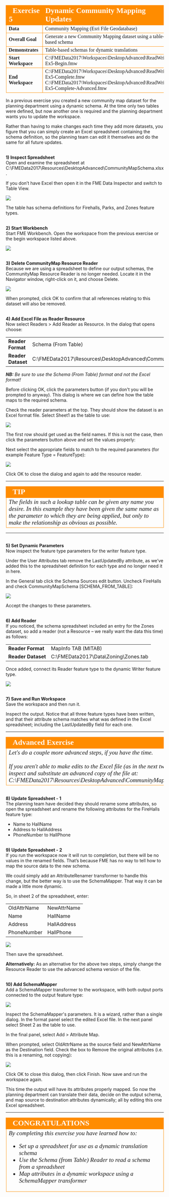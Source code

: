 <!--Exercise Section-->


<table style="border-spacing: 0px;border-collapse: collapse;font-family:serif">
<tr>
<td style="vertical-align:middle;background-color:darkorange;border: 2px solid darkorange">
<i class="fa fa-cogs fa-lg fa-pull-left fa-fw" style="color:white;padding-right: 12px;vertical-align:text-top"></i>
<span style="color:white;font-size:x-large;font-weight: bold">Exercise 5</span>
</td>
<td style="border: 2px solid darkorange;background-color:darkorange;color:white">
<span style="color:white;font-size:x-large;font-weight: bold">Dynamic Community Mapping Updates</span>
</td>
</tr>

<tr>
<td style="border: 1px solid darkorange; font-weight: bold">Data</td>
<td style="border: 1px solid darkorange">Community Mapping (Esri File Geodatabase)</td>
</tr>

<tr>
<td style="border: 1px solid darkorange; font-weight: bold">Overall Goal</td>
<td style="border: 1px solid darkorange">Generate a new Community Mapping dataset using a table-based schema</td>
</tr>

<tr>
<td style="border: 1px solid darkorange; font-weight: bold">Demonstrates</td>
<td style="border: 1px solid darkorange">Table-based schemas for dynamic translations</td>
</tr>

<tr>
<td style="border: 1px solid darkorange; font-weight: bold">Start Workspace</td>
<td style="border: 1px solid darkorange">C:\FMEData2017\Workspaces\DesktopAdvanced\ReadWrite-Ex5-Begin.fmw</td>
</tr>

<tr>
<td style="border: 1px solid darkorange; font-weight: bold">End Workspace</td>
<td style="border: 1px solid darkorange">C:\FMEData2017\Workspaces\DesktopAdvanced\ReadWrite-Ex5-Complete.fmw<br>C:\FMEData2017\Workspaces\DesktopAdvanced\ReadWrite-Ex5-Complete-Advanced.fmw</td>
</tr>

</table>


In a previous exercise you created a new community map dataset for the planning department using a dynamic schema. At the time only two tables were defined, but now another one is required and the planning department wants you to update the workspace.

Rather than having to make changes each time they add more datasets, you figure that you can simply create an Excel spreadsheet containing the schema definition, so the planning team can edit it themselves and do the same for all future updates.


<br>**1) Inspect Spreadsheet**
<br>Open and examine the spreadsheet at C:\FMEData2017\Resources\DesktopAdvanced\CommunityMapSchema.xlsx.

If you don’t have Excel then open it in the FME Data Inspector and switch to Table View.

![](./Images/4.219.Ex5.SchemaSpreadsheet.png)

The table has schema definitions for Firehalls, Parks, and Zones feature types.


<br>**2) Start Workbench**
<br>Start FME Workbench. Open the workspace from the previous exercise or the begin workspace listed above. 

![](./Images/4.220.Ex5.InitialWorkspace.png)


<br>**3) Delete CommunityMap Resource Reader**
<br>Because we are using a spreadsheet to define our output schemas, the CommunityMap Resource Reader is no longer needed. Locate it in the Navigator window, right-click on it, and choose Delete.

![](./Images/4.221.Ex5.DeleteReaderResource.png)

When prompted, click OK to confirm that all references relating to this dataset will also be removed.


<br>**4) Add Excel File as Reader Resource**
<br>Now select Readers > Add Reader as Resource. In the dialog that opens choose:

<table style="border: 0px">

<tr>
<td style="font-weight: bold">Reader Format</td>
<td style="">Schema (From Table)</td>
</tr>

<tr>
<td style="font-weight: bold">Reader Dataset</td>
<td style="">C:\FMEData2017\Resources\DesktopAdvanced\CommunityMapSchema.xlsx</td>
</tr>

</table>

***NB:** Be sure to use the Schema (From Table) format and not the Excel format!*

Before clicking OK, click the parameters button (if you don't you will be prompted to anyway). This dialog is where we can define how the table maps to the required schema.

Check the reader parameters at the top. They should show the dataset is an Excel format file. Select Sheet1 as the table to use:

![](./Images/4.222.Ex5.SchemaReaderDialog1.png)

The first row should get used as the field names. If this is not the case, then click the parameters button above and set the values properly:

Next select the appropriate fields to match to the required parameters (for example Feature Type = FeatureType):

![](./Images/4.223.Ex5.SchemaReaderDialog2.png)

Click OK to close the dialog and again to add the resource reader.

---

<!--Tip Section--> 

<table style="border-spacing: 0px">
<tr>
<td style="vertical-align:middle;background-color:darkorange;border: 2px solid darkorange">
<i class="fa fa-info-circle fa-lg fa-pull-left fa-fw" style="color:white;padding-right: 12px;vertical-align:text-top"></i>
<span style="color:white;font-size:x-large;font-weight: bold;font-family:serif">TIP</span>
</td>
</tr>

<tr>
<td style="border: 1px solid darkorange">
<span style="font-family:serif; font-style:italic; font-size:larger">
The fields in such a lookup table can be given any name you desire. In this example they have been given the same name as the parameter to which they are being applied, but only to make the relationship as obvious as possible.
</span>
</td>
</tr>
</table>

---

<br>**5) Set Dynamic Parameters**
<br>Now inspect the feature type parameters for the writer feature type.

Under the User Attributes tab remove the LastUpdatedBy attribute, as we’ve added this to the spreadsheet definition for each type and no longer need it in here.

In the General tab click the Schema Sources edit button. Uncheck FireHalls and check CommunityMapSchema [SCHEMA_FROM_TABLE]:

![](./Images/4.224.Ex5.SchemaSourceParameter.png)

Accept the changes to these parameters.


<br>**6) Add Reader**
<br>If you noticed, the schema spreadsheet included an entry for the Zones dataset, so add a reader (not a Resource – we really want the data this time) as follows:

<table style="border: 0px">

<tr>
<td style="font-weight: bold">Reader Format</td>
<td style="">MapInfo TAB (MITAB)</td>
</tr>

<tr>
<td style="font-weight: bold">Reader Dataset</td>
<td style="">C:\FMEData2017\Data\Zoning\Zones.tab</td>
</tr>

</table>

Once added, connect its Reader feature type to the dynamic Writer feature type.

![](./Images/4.225.Ex5.FinalWorkspace.png)


<br>**7) Save and Run Workspace**
<br>Save the workspace and then run it.

Inspect the output. Notice that all three feature types have been written, and that their attribute schema matches what was defined in the Excel spreadsheet; including the LastUpdatedBy field for each one.

---

<table style="border-spacing: 0px">
<tr>
<td style="vertical-align:middle;background-color:darkorange;border: 2px solid darkorange">
<i class="fa fa-cogs fa-lg fa-pull-left fa-fw" style="color:white;padding-right: 12px;vertical-align:text-top"></i>
<span style="color:white;font-size:x-large;font-weight: bold;font-family:serif">Advanced Exercise</span>
</td>
</tr>

<tr>
<td style="border: 1px solid darkorange">
<span style="font-family:serif; font-style:italic; font-size:larger">
Let's do a couple more advanced steps, if you have the time.
<br><br>If you aren't able to make edits to the Excel file (as in the next two steps) simply inspect and substitute an advanced copy of the file at: C:\FMEData2017\Resources\DesktopAdvanced\CommunityMapAdvancedSchema.xlsx
</span>
</td>
</tr>
</table>


<br>**8) Update Spreadsheet - 1**
<br>The planning team have decided they should rename some attributes, so open the spreadsheet and rename the following attributes for the FireHalls feature type:

- Name to HallName
- Address to HallAddress
- PhoneNumber to HallPhone


<br>**9) Update Spreadsheet - 2**
<br>If you run the workspace now it will run to completion, but there will be no values in the renamed fields. That’s because FME has no way to tell how to map the source data to the new schema.

We could simply add an AttributeRenamer transformer to handle this change, but the better way is to use the SchemaMapper. That way it can be made a little more dynamic.

So, in sheet 2 of the spreadsheet, enter:

<table>
<tr><td>OldAttrName</td><td>NewAttrName</td></tr>
<tr><td>Name</td><td>HallName</td></tr>
<tr><td>Address</td><td>HallAddress</td></tr>
<tr><td>PhoneNumber</td><td>HallPhone</td></tr>
</table>

![](./Images/4.226.Ex5.UpdatedSpreadsheetSheet2.png)

Then save the spreadsheet.

**Alternatively:** As an alternative for the above two steps, simply change the Resource Reader to use the advanced schema version of the file.


<br>**10) Add SchemaMapper**
<br>Add a SchemaMapper transformer to the workspace, with both output ports connected to the output feature type:

![](./Images/4.227.Ex5.WorkspaceWithSchemaMapper.png)

Inspect the SchemaMapper's parameters. It is a wizard, rather than a single dialog. In the format panel select the edited Excel file. In the next panel select Sheet 2 as the table to use.

In the final panel, select Add > Attribute Map.

When prompted, select OldAttrName as the source field and NewAttrName as the Destination field. Check the box to Remove the original attributes (i.e. this is a renaming, not copying):

![](./Images/4.228.Ex5.SchemaMapperAttributeMapping.png)

Click OK to close this dialog, then click Finish. Now save and run the workspace again.

This time the output will have its attributes properly mapped. So now the planning department can translate their data, decide on the output schema, and map source to destination attributes dynamically; all by editing this one Excel spreadsheet.

---

<!--Exercise Congratulations Section--> 

<table style="border-spacing: 0px">
<tr>
<td style="vertical-align:middle;background-color:darkorange;border: 2px solid darkorange">
<i class="fa fa-thumbs-o-up fa-lg fa-pull-left fa-fw" style="color:white;padding-right: 12px;vertical-align:text-top"></i>
<span style="color:white;font-size:x-large;font-weight: bold;font-family:serif">CONGRATULATIONS</span>
</td>
</tr>

<tr>
<td style="border: 1px solid darkorange">
<span style="font-family:serif; font-style:italic; font-size:larger">
By completing this exercise you have learned how to:
<ul><li>Set up a spreadsheet for use as a dynamic translation schema</li>
<li>Use the Schema (from Table) Reader to read a schema from a spreadsheet</li>
<li>Map attributes in a dynamic workspace using a SchemaMapper transformer</li></ul>
</span>
</td>
</tr>
</table>	